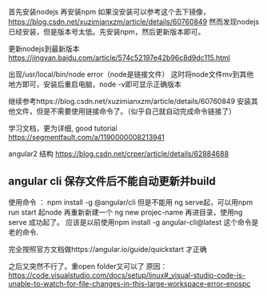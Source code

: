 首先安装nodejs
再安装npm
如果没安装可以参考这个去下镜像，https://blog.csdn.net/xuzimianxzm/article/details/60760849
然而发现nodejs已经安装，但是版本号太低。先安装npm，然后更新版本即可。

更新nodejs到最新版本
https://jingyan.baidu.com/article/574c52197e42b96c8d9dc115.html

出现/usr/local/bin/node error（node是链接文件）
这时将node文件mv到其他地方即可，安装后重启电脑，node -v即可显示正确版本

继续参考https://blog.csdn.net/xuzimianxzm/article/details/60760849 安装其他文件，但是不需要使用链接命令了。（似乎自己就自动完成命令链接了）


学习文档，更为详细, good tutorial
https://segmentfault.com/a/1190000008213941

angular2 结构
https://blog.csdn.net/crper/article/details/62884688

## angular cli 保存文件后不能自动更新并build
使用命令 ：
npm install -g @angular/cli
但是不能用 ng serve起，可以用npm run start 起node
再重新新建一个 ng new projec-name
再进目录，使用ng serve 成功起了。
应该是以前使用npm install -g angular-cli@latest 这个命令是老的命令.

完全按照官方文档做https://angular.io/guide/quickstart 才正确

之后又突然不行了。重open folder又可以了
原因：
https://code.visualstudio.com/docs/setup/linux#_visual-studio-code-is-unable-to-watch-for-file-changes-in-this-large-workspace-error-enospc